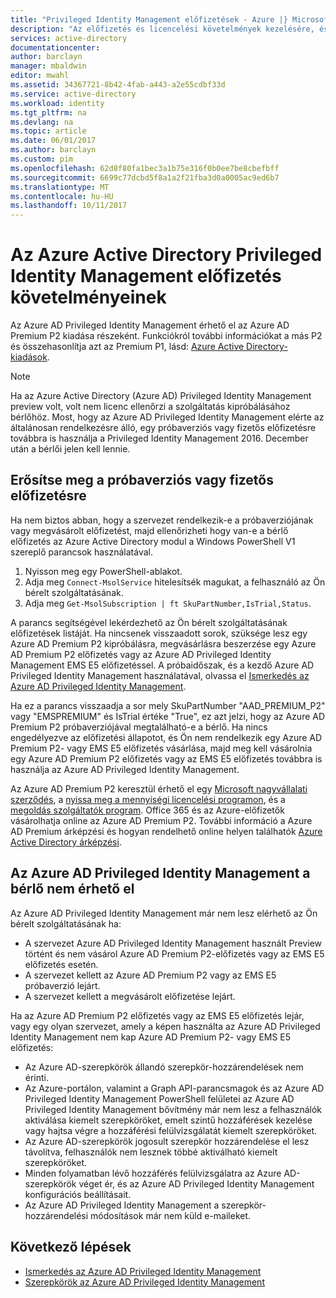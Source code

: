```yaml
---
title: "Privileged Identity Management előfizetések - Azure |} Microsoft Docs"
description: "Az előfizetés és licencelési követelmények kezelésére, és a bérlő az Azure AD Privileged Identity Management használatát ismerteti"
services: active-directory
documentationcenter: 
author: barclayn
manager: mbaldwin
editor: mwahl
ms.assetid: 34367721-8b42-4fab-a443-a2e55cdbf33d
ms.service: active-directory
ms.workload: identity
ms.tgt_pltfrm: na
ms.devlang: na
ms.topic: article
ms.date: 06/01/2017
ms.author: barclayn
ms.custom: pim
ms.openlocfilehash: 62d8f80fa1bec3a1b75e316f0b0ee7be8cbefbff
ms.sourcegitcommit: 6699c77dcbd5f8a1a2f21fba3d0a0005ac9ed6b7
ms.translationtype: MT
ms.contentlocale: hu-HU
ms.lasthandoff: 10/11/2017
---
```

# <a name="azure-active-directory-privileged-identity-management-subscription-requirements"></a>Az Azure Active Directory Privileged Identity Management előfizetés követelményeinek

Az Azure AD Privileged Identity Management érhető el az Azure AD Premium P2 kiadása részeként. Funkciókról további információkat a más P2 és összehasonlítja azt az Premium P1, lásd: [Azure Active Directory-kiadások](../active-directory-editions.md).

>[!NOTE]
Ha az Azure Active Directory (Azure AD) Privileged Identity Management preview volt, volt nem licenc ellenőrzi a szolgáltatás kipróbálásához bérlőhöz.  Most, hogy az Azure AD Privileged Identity Management elérte az általánosan rendelkezésre álló, egy próbaverziós vagy fizetős előfizetésre továbbra is használja a Privileged Identity Management 2016. December után a bérlői jelen kell lennie.
  

## <a name="confirm-your-trial-or-paid-subscription"></a>Erősítse meg a próbaverziós vagy fizetős előfizetésre

Ha nem biztos abban, hogy a szervezet rendelkezik-e a próbaverziójának vagy megvásárolt előfizetést, majd ellenőrizheti hogy van-e a bérlő előfizetés az Azure Active Directory modul a Windows PowerShell V1 szereplő parancsok használatával. 
1. Nyisson meg egy PowerShell-ablakot.
2. Adja meg `Connect-MsolService` hitelesítsék magukat, a felhasználó az Ön bérelt szolgáltatásának.
3. Adja meg `Get-MsolSubscription | ft SkuPartNumber,IsTrial,Status`.

A parancs segítségével lekérdezhető az Ön bérelt szolgáltatásának előfizetések listáját. Ha nincsenek visszaadott sorok, szüksége lesz egy Azure AD Premium P2 kipróbálásra, megvásárlásra beszerzése egy Azure AD Premium P2 előfizetés vagy az Azure AD Privileged Identity Management EMS E5 előfizetéssel.  A próbaidőszak, és a kezdő Azure AD Privileged Identity Management használatával, olvassa el [Ismerkedés az Azure AD Privileged Identity Management](../active-directory-privileged-identity-management-getting-started.md).

Ha ez a parancs visszaadja a sor mely SkuPartNumber "AAD_PREMIUM_P2" vagy "EMSPREMIUM" és IsTrial értéke "True", ez azt jelzi, hogy az Azure AD Premium P2 próbaverziójával megtalálható-e a bérlő.  Ha nincs engedélyezve az előfizetési állapotot, és Ön nem rendelkezik egy Azure AD Premium P2- vagy EMS E5 előfizetés vásárlása, majd meg kell vásárolnia egy Azure AD Premium P2 előfizetés vagy az EMS E5 előfizetés továbbra is használja az Azure AD Privileged Identity Management.

Az Azure AD Premium P2 keresztül érhető el egy [Microsoft nagyvállalati szerződés](https://www.microsoft.com/en-us/licensing/licensing-programs/enterprise.aspx), a [nyissa meg a mennyiségi licencelési programon](https://www.microsoft.com/en-us/licensing/licensing-programs/open-license.aspx), és a [megoldás szolgáltatók program](https://partner.microsoft.com/en-US/cloud-solution-provider). Office 365 és az Azure-előfizetők vásárolhatja online az Azure AD Premium P2.  További információ a Azure AD Premium árképzési és hogyan rendelhető online helyen találhatók [Azure Active Directory árképzési](https://azure.microsoft.com/en-us/pricing/details/active-directory/).

## <a name="azure-ad-privileged-identity-management-is-not-available-in-tenant"></a>Az Azure AD Privileged Identity Management a bérlő nem érhető el

Az Azure AD Privileged Identity Management már nem lesz elérhető az Ön bérelt szolgáltatásának ha:
- A szervezet Azure AD Privileged Identity Management használt Preview történt és nem vásárol Azure AD Premium P2-előfizetés vagy az EMS E5 előfizetés esetén.
- A szervezet kellett az Azure AD Premium P2 vagy az EMS E5 próbaverzió lejárt.
- A szervezet kellett a megvásárolt előfizetése lejárt.

Ha az Azure AD Premium P2 előfizetés vagy az EMS E5 előfizetés lejár, vagy egy olyan szervezet, amely a képen használta az Azure AD Privileged Identity Management nem kap Azure AD Premium P2- vagy EMS E5 előfizetés:

- Az Azure AD-szerepkörök állandó szerepkör-hozzárendelések nem érinti.
- Az Azure-portálon, valamint a Graph API-parancsmagok és az Azure AD Privileged Identity Management PowerShell felületei az Azure AD Privileged Identity Management bővítmény már nem lesz a felhasználók aktiválása kiemelt szerepköröket, emelt szintű hozzáférések kezelése vagy hajtsa végre a hozzáférési felülvizsgálatát kiemelt szerepköröket.
- Az Azure AD-szerepkörök jogosult szerepkör hozzárendelése el lesz távolítva, felhasználók nem lesznek többé aktiválható kiemelt szerepköröket.
- Minden folyamatban lévő hozzáférés felülvizsgálatra az Azure AD-szerepkörök véget ér, és az Azure AD Privileged Identity Management konfigurációs beállításait.
- Az Azure AD Privileged Identity Management a szerepkör-hozzárendelési módosítások már nem küld e-maileket.

## <a name="next-steps"></a>Következő lépések

- [Ismerkedés az Azure AD Privileged Identity Management](../active-directory-privileged-identity-management-getting-started.md)
- [Szerepkörök az Azure AD Privileged Identity Management](../active-directory-privileged-identity-management-roles.md)

